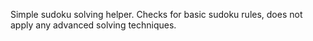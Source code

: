 Simple sudoku solving helper. Checks for basic sudoku rules, does not apply any advanced solving techniques.